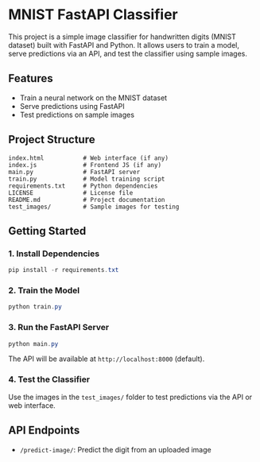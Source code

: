 # MNIST FastAPI Classifier

This project is a simple image classifier for handwritten digits (MNIST dataset) built with FastAPI and Python. It allows users to train a model, serve predictions via an API, and test the classifier using sample images.

## Features

- Train a neural network on the MNIST dataset
- Serve predictions using FastAPI
- Test predictions on sample images

## Project Structure

```
index.html           # Web interface (if any)
index.js             # Frontend JS (if any)
main.py              # FastAPI server
train.py             # Model training script
requirements.txt     # Python dependencies
LICENSE              # License file
README.md            # Project documentation
test_images/         # Sample images for testing
```

## Getting Started

### 1. Install Dependencies

```powershell
pip install -r requirements.txt
```

### 2. Train the Model

```powershell
python train.py
```

### 3. Run the FastAPI Server

```powershell
python main.py
```

The API will be available at `http://localhost:8000` (default).

### 4. Test the Classifier

Use the images in the `test_images/` folder to test predictions via the API or web interface.

## API Endpoints

- `/predict-image/`: Predict the digit from an uploaded image
